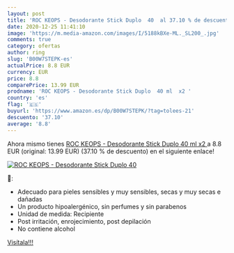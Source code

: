 ```yaml
---
layout: post
title: 'ROC KEOPS - Desodorante Stick Duplo  40  al 37.10 % de descuento'
date: 2020-12-25 11:41:10
image: 'https://m.media-amazon.com/images/I/5188kBXe-ML._SL200_.jpg'
comments: true
category: ofertas
author: ring
slug: 'B00W7STEPK-es'
actualPrice: 8.8 EUR
currency: EUR
price: 8.8
comparePrice: 13.99 EUR
prodname: 'ROC KEOPS - Desodorante Stick Duplo  40 ml  x2 '
country: 'es'
flag: '🇪🇸'
buyurl: 'https://www.amazon.es/dp/B00W7STEPK/?tag=tolees-21'
descuento: '37.10'
average: '8.8'
---
```


Ahora mismo tienes [ROC KEOPS - Desodorante Stick Duplo  40 ml  x2 ](https://www.amazon.es/dp/B00W7STEPK/?tag=tolees-21) a 8.8 EUR (original: 13.99 EUR) (37.10 %  de descuento) en el siguiente enlace!

[![ROC KEOPS - Desodorante Stick Duplo  40 ](https://m.media-amazon.com/images/I/5188kBXe-ML._SL200_.jpg)](https://www.amazon.es/dp/B00W7STEPK/?tag=tolees-21)

🔎:

- Adecuado para pieles sensibles y muy sensibles, secas y muy secas e dañadas
- Un producto hipoalergénico, sin perfumes y sin parabenos
- Unidad de medida: Recipiente
- Post irritación, enrojecimiento, post depilación
- No contiene alcohol

[Visítala!!!](https://www.amazon.es/dp/B00W7STEPK/?tag=tolees-21)
